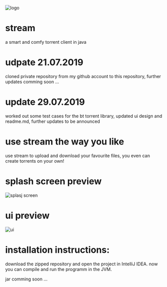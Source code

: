 ![logo](https://i.ibb.co/28NTH0B/logo.png)

# stream
 a smart and comfy torrent client in java
 
# udpate 21.07.2019
 cloned private repository from my github account to this repository, further updates comming soon ...

# update 29.07.2019
 worked out some test cases for the bt torrent library, updated ui design and readme.md, 
 further updates to be announced
 
# use stream the way you like
 use stream to upload and download your favourite files, 
 you even can create torrents on your own!

# splash screen preview
 ![splasj screen](https://i.ibb.co/G0877sL/Whats-App-Image-2019-07-29-at-01-07-26.jpg)

# ui preview
 ![ui](https://i.ibb.co/ZHqmm01/MainPage.png)

# installation instructions:
 download the zipped repository and open the project in
 IntelliJ IDEA. now you can compile and run the programm
 in the JVM.
 
 jar comming soon ...
